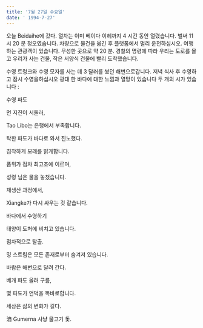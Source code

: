 ```yaml
---
title: '7월 27일 수요일'
date: ' 1994-7-27'
---
```

오늘 Beidaihe에 갔다. 열차는 이미 베이다 이헤까지 4 시간 동안 열렸습니다. 벌써 11시 20 분 정오였습니다. 차량으로 물건을 옮긴 후 플랫폼에서 멀리 운전하십시오. 여행하는 관광객이 있습니다. 무성한 곳으로 약 20 분. 경찰의 명령에 따라 우리는 도로를 몰고 우리가 사는 건물, 작은 서양식 건물에 빨리 도착했습니다.

수영 트렁크와 수영 모자를 사는 데 3 달러를 썼던 해변으로갑니다. 저녁 식사 후 수영하고 잠시 수영을하십시오 광대 한 바다에 대한 느낌과 열망이 있습니다 두 개의 시가 있습니다 :

수영 파도

먼 지진이 서둘러,

Tao Libo는 은행에서 부족합니다.

탁한 파도가 바다로 와서 진노했다.

침착하게 모래를 맑게합니다.

품위가 점차 최고조에 이르며,

성령 님은 물을 놓쳤습니다.

재생산 과정에서,

Xiangke가 다시 싸우는 것 같습니다.

바다에서 수영하기

태양이 도처에 비치고 있습니다.

점차적으로 탈출.

밍 스트림은 모든 존재로부터 숨겨져 있습니다.

바람은 해변으로 달려 간다.

베개 파도 올려 구름,

몇 파도가 언덕을 똑바로합니다.

세상은 삶의 변화가 길다.

洎 Gumerna 사냥 물고기 돛.

